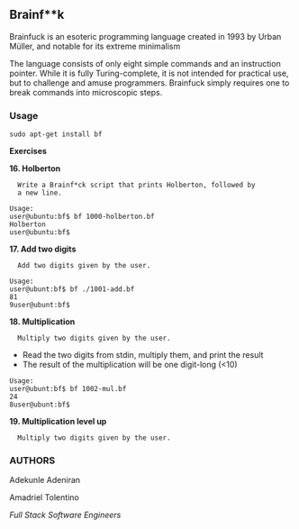 ## Brainf**k

Brainfuck is an esoteric programming language created in 1993 by
Urban Müller, and notable for its extreme minimalism

The language consists of only eight simple commands and an
instruction pointer. While it is fully Turing-complete, it is not
intended for practical use, but to challenge and amuse programmers.
Brainfuck simply requires one to break commands into microscopic steps.

### Usage

```sudo apt-get install bf```

**Exercises**

**16. Holberton**

      Write a Brainf*ck script that prints Holberton, followed by
      a new line.

```
Usage:
user@ubuntu:bf$ bf 1000-holberton.bf
Holberton
user@ubuntu:bf$
```

**17. Add two digits**

      Add two digits given by the user.
```
Usage:
user@ubunt:bf$ bf ./1001-add.bf
81
9user@ubunt:bf$
```

**18. Multiplication**

      Multiply two digits given by the user.

* Read the two digits from stdin, multiply them, and print the result
* The result of the multiplication will be one digit-long (<10)
```
Usage:
user@ubunt:bf$ bf 1002-mul.bf
24
8user@ubunt:bf$
```

**19. Multiplication level up**

      Multiply two digits given by the user.


### AUTHORS
Adekunle Adeniran

Amadriel Tolentino

*Full Stack Software Engineers*